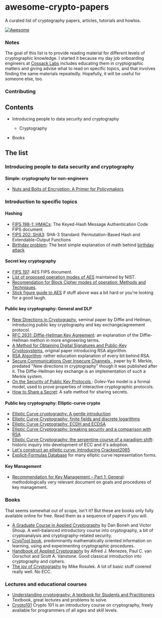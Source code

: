 # awesome-crypto-papers
A curated list of cryptography papers, articles, tutorials and howtos.

[![Awesome](https://cdn.rawgit.com/sindresorhus/awesome/d7305f38d29fed78fa85652e3a63e154dd8e8829/media/badge.svg)](https://github.com/sindresorhus/awesome)

### Notes 

The goal of this list is to provide reading material for different levels of cryptographic knowledge. I started it because my day job onboarding engineers at [Cossack Labs](https://www.cossacklabs.com) includes educating them in cryptographic matters and giving advise what to read on specific topics, and that involves finding the same materials repeatedly. Hopefully, it will be useful for someone else, too.

### Contributing


## Contents

* Introducing people to data security and cryptography
  * Cryptography
  
* Books

## The list

### Introducing people to data security and cryptography

#### Simple: cryptography for non-engineers

* [Nuts and Bolts of Encryption: A Primer for Policymakers](https://www.cs.princeton.edu/~felten/encryption_primer.pdf)

### Introduction to specific topics

#### Hashing

* [FIPS 198-1: HMACs](http://nvlpubs.nist.gov/nistpubs/FIPS/NIST.FIPS.198-1.pdf): The Keyed-Hash Message Authentication Code FIPS document
* [FIPS 202: SHA3](http://nvlpubs.nist.gov/nistpubs/FIPS/NIST.FIPS.202.pdf): SHA-3 Standard: Permutation-Based Hash and Extendable-Output Functions
* [Birthday problem](https://en.wikipedia.org/wiki/Birthday_problem): The best simple explanation of math behind [birthday attack](https://en.wikipedia.org/wiki/Birthday_attack)

#### Secret key cryptography

* [FIPS 197](http://nvlpubs.nist.gov/nistpubs/FIPS/NIST.FIPS.197.pdf): AES FIPS document.
* [List of proposed operation modes of AES](http://csrc.nist.gov/groups/ST/toolkit/BCM/modes_development.html) maintained by NIST.
* [Recomendation for Block Cipher modes of operation: Methods and Techniques](http://nvlpubs.nist.gov/nistpubs/Legacy/SP/nistspecialpublication800-38a.pdf).
* [Stick figure guide to AES](http://www.moserware.com/2009/09/stick-figure-guide-to-advanced.html) if stuff above was a bit hard or you're looking for a good laugh.

#### Public key cryptography: General and DLP

* [New Directions in Cryptography](https://www-ee.stanford.edu/~hellman/publications/24.pdf), seminal paper by Diffie and Hellman, introducing public key cryptography and key exchange/agreement protocol.
* [RFC 2631: Diffie-Hellman Key Agreement](https://tools.ietf.org/html/rfc2631): an explanation of the Diffie-Hellman methon in more engineering terms.
* [A Method for Obtaining Digital Signatures and Public-Key Cryptosystems](https://people.csail.mit.edu/rivest/Rsapaper.pdf), original paper introducing RSA algorithm. 
* [RSA Algorithm](http://www.di-mgt.com.au/rsa_alg.html): rather education explanation of every bit behind RSA.
* [Secure Communications Over Insecure Channels ](http://www.merkle.com/1974/PuzzlesAsPublished.pdf), paper by R. Merkle,   predated "New directions in cryptography" though it was published after it. The Diffie-Hellman key exchange is an implementation of such a Merkle system.
* [On the Security of Public Key Protocols ](http://www.cs.huji.ac.il/~dolev/pubs/dolev-yao-ieee-01056650.pdf): Dolev-Yao model is a formal model, used to prove properties of interactive cryptographic protocols.
* [How to Share a Secret](https://cs.jhu.edu/~sdoshi/crypto/papers/shamirturing.pdf): A safe method for sharing secrets.

#### Public key cryptography: Elliptic-curve crypto

* [Elliptic Curve cryptography: A gentle introduction](http://andrea.corbellini.name/2015/05/17/elliptic-curve-cryptography-a-gentle-introduction/)
* [Elliptic Curve Cryptography: finite fields and discrete logarithms](http://andrea.corbellini.name/2015/05/23/elliptic-curve-cryptography-finite-fields-and-discrete-logarithms/)
* [Elliptic Curve Cryptography: ECDH and ECDSA](http://andrea.corbellini.name/2015/05/30/elliptic-curve-cryptography-ecdh-and-ecdsa/)
* [Elliptic Curve Cryptography: breaking security and a comparison with RSA](http://andrea.corbellini.name/2015/06/08/elliptic-curve-cryptography-breaking-security-and-a-comparison-with-rsa/)
* [Elliptic Curve Cryptography: the serpentine course of a paradigm shift](http://eprint.iacr.org/2008/390.pdf): historic inquiry into development of ECC and it's adoption.
* [Let's construct an elliptic curve: Introducing Crackpot2065](http://blog.bjrn.se/2015/07/lets-construct-elliptic-curve.html)
* [Explicit-Formulas Database](http://www.hyperelliptic.org/EFD/) for many elliptic curve representation forms.

#### Key Management

* [Recommendation for Key Management – Part 1: General](http://nvlpubs.nist.gov/nistpubs/SpecialPublications/NIST.SP.800-57pt1r4.pdf): methodologically very relevant document on goals and procedures of key management. 

### Books

That seems somewhat out of scope, isn't it? But these are books only fully available online for free. Read them as a sequence of papers if you will.

* [A Graduate Course in Applied Cryptography](https://crypto.stanford.edu/~dabo/cryptobook/) by Dan Boneh and Victor Shoup. A well-balanced introductory course into cryptography, a bit of cryptoanalysis and cryptography-related security.
* [CrypTool book](https://www.cryptool.org/en/ctp-documentation/ctbook), predominantly mathematically oriented information on learning, using and experimenting cryptographic procedures.
* [Handbook of Applied Cryptography](http://cacr.uwaterloo.ca/hac/) by Alfred J. Menezes, Paul C. van Oorschot and Scott A. Vanstone. Good classical introduction into cryptography and ciphers.
* [The joy of Cryptography](http://web.engr.oregonstate.edu/~rosulekm/crypto/) by Mike Rosulek. A lot of basic stuff covered really well. No ECC.

### Lectures and educational courses

* [Understanding cryptography: A textbook for Students and Practitioners](http://www.crypto-textbook.com/) Textbook, great lectures and problems to solve.
* [Crypto101](https://www.crypto101.io/) Crypto 101 is an introductory course on cryptography, freely available for programmers of all ages and skill levels.
